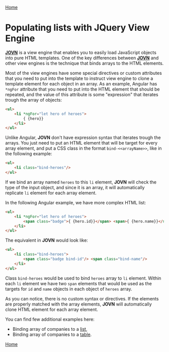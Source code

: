 [Home](../README.md)

# Populating lists with JQuery View Engine

**[JOVN](../README.md)** is a view engine that enables you to easily load JavaScript objects into pure HTML templates. One of the key differences between **[JOVN](../README.md)** and other view engines is the technique that binds arrays to the HTML elements.

Most of the view engines have some special directives or custom attributes that you need to put into the template to instruct view engine to clone a template element for each object in an array. As an example, Angular has `*ngFor` attribute that you need to put into the HTML element that should be repeated, and the value of this attribute is some "expression" that iterates trough the array of objects:

```html
<ul>
    <li *ngFor="let hero of heroes">
        { {hero}}
    </li>
</ul>
```

Unlike Angular, **JOVN** don't have expression syntax that iterates trough the arrays. You just need to put an HTML element that will be target for every array element, and put a CSS class in the format `bind-<<arrayName>>`, like in the following example:

```html
<ul>
    <li class="bind-heroes"/>
</ul>
```

If we bind an array named `heroes` to this `li` element, **JOVN** will check the type of the input object, and since it is an array, it will automatically replicate `li` element for each array element.

In the following Angular example, we have more complex HTML list:

```html
<ul>
    <li *ngFor="let hero of heroes">
        <span class="badge">{ {hero.id}}</span> <span>{ {hero.name}}</span>
    </li>
</ul>
```

The equivalent in **JOVN** would look like:
```html
<ul>
    <li class="bind-heroes">
        <span class="badge bind-id"/> <span class="bind-name"/>
    </li>
</ul>
```

Class `bind-heroes` would be used to bind `heroes` array to `li` element. Within each `li` element we have two `span` elements that would be used as the targets for `id` and `name` objects in each object of `heroes` array.

As you can notice, there is no custom syntax or directives. If the elements are properly matched with the array elements, **JOVN** will automatically clone HTML element for each array element.

You can find few additional examples here:
 - Binding array of companies to a [list](../examples/list.html),
 - Binding array of companies to a [table](../examples/table.html).

[Home](../README.md)



